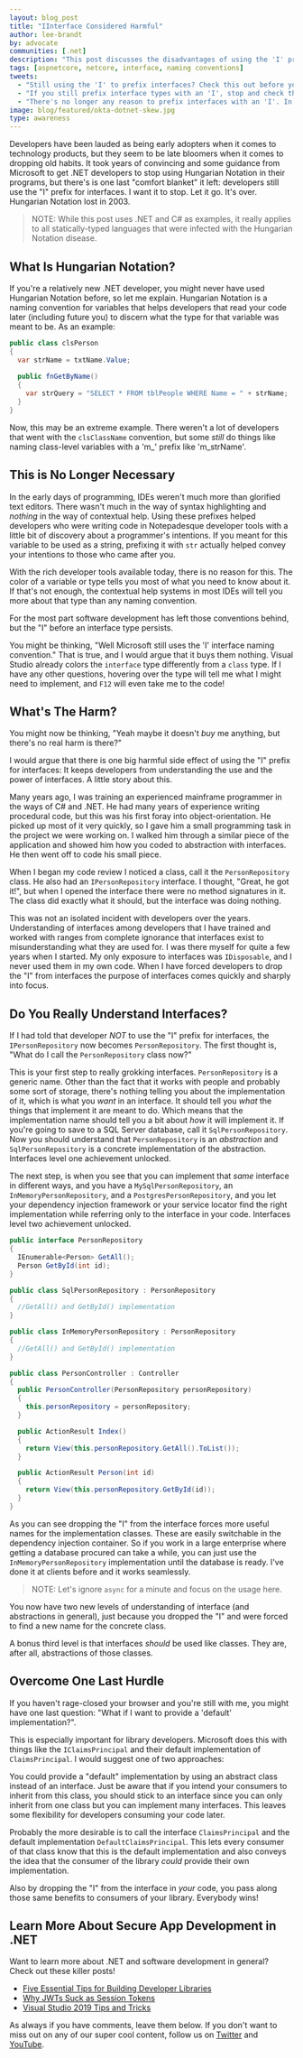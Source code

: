 ```yaml
---
layout: blog_post
title: "IInterface Considered Harmful"
author: lee-brandt
by: advocate
communities: [.net]
description: "This post discusses the disadvantages of using the 'I' prefix for interfaces in static-typed languages."
tags: [aspnetcore, netcore, interface, naming conventions]
tweets:
  - "Still using the 'I' to prefix interfaces? Check this out before you do!"
  - "If you still prefix interface types with an 'I', stop and check this out first!"
  - "There's no longer any reason to prefix interfaces with an 'I'. In fact, there is a good reason not to!!"
image: blog/featured/okta-dotnet-skew.jpg
type: awareness
---
```


Developers have been lauded as being early adopters when it comes to technology products, but they seem to be late bloomers when it comes to dropping old habits. It took years of convincing and some guidance from Microsoft to get .NET developers to stop using Hungarian Notation in their programs, but there's is one last "comfort blanket" it left: developers still use the "I" prefix for interfaces. I want it to stop. Let it go. It's over. Hungarian Notation lost in 2003.

>NOTE: While this post uses .NET and C# as examples, it really applies to all statically-typed languages that were infected with the Hungarian Notation disease.

## What Is Hungarian Notation?

If you're a relatively new .NET developer, you might never have used Hungarian Notation before, so let me explain. Hungarian Notation is a naming convention for variables that helps developers that read your code later (including future you) to discern what the type for that variable was meant to be. As an example:

```cs
public class clsPerson
{
  var strName = txtName.Value;
  
  public fnGetByName()
  {
    var strQuery = "SELECT * FROM tblPeople WHERE Name = " + strName;
  }
}
```

Now, this may be an extreme example. There weren't a lot of developers that went with the `clsClassName` convention, but some _still_ do things like naming class-level variables with a 'm_' prefix like 'm_strName'.

## This is No Longer Necessary

In the early days of programming, IDEs weren't much more than glorified text editors. There wasn't much in the way of syntax highlighting and _nothing_ in the way of contextual help. Using these prefixes helped developers who were writing code in Notepadesque developer tools with a little bit of discovery about a programmer's intentions. If you meant for this variable to be used as a string, prefixing it with `str` actually helped convey your intentions to those who came after you.

With the rich developer tools available today, there is no reason for this. The color of a variable or type tells you most of what you need to know about it. If that's not enough, the contextual help systems in most IDEs will tell you more about that type than any naming convention.

For the most part software development has left those conventions behind, but the "I" before an interface type persists.

You might be thinking, "Well Microsoft still uses the 'I' interface naming convention." That is true, and I would argue that it buys them nothing. Visual Studio already colors the `interface` type differently from a `class` type. If I have any other questions, hovering over the type will tell me what I might need to implement, and `F12` will even take me to the code!

## What's The Harm?

You might now be thinking, "Yeah maybe it doesn't _buy_ me anything, but there's no real harm is there?"

I would argue that there is one big harmful side effect of using the "I" prefix for interfaces: It keeps developers from understanding the use and the power of interfaces. A little story about this.

Many years ago, I was training an experienced mainframe programmer in the ways of C# and .NET. He had many years of experience writing procedural code, but this was his first foray into object-orientation. He picked up most of it very quickly, so I gave him a small programming task in the project we were working on. I walked him through a similar piece of the application and showed him how you coded to abstraction with interfaces. He then went off to code his small piece.

When I began my code review I noticed a class, call it the `PersonRepository` class. He also had an `IPersonRepository` interface. I thought, "Great, he got it!", but when I opened the interface there were no method signatures in it. The class did exactly what it should, but the interface was doing nothing.

This was not an isolated incident with developers over the years. Understanding of interfaces among developers that I have trained and worked with ranges from complete ignorance that interfaces exist to misunderstanding what they are used for. I was there myself for quite a few years when I started. My only exposure to interfaces was `IDisposable`, and I never used them in my own code. When I have forced developers to drop the "I" from interfaces the purpose of interfaces comes quickly and sharply into focus.

## Do You Really Understand Interfaces?

If I had told that developer *NOT* to use the "I" prefix for interfaces, the `IPersonRepository` now becomes `PersonRepository`. The first thought is, "What do I call the `PersonRepository` class now?"

This is your first step to really grokking interfaces. `PersonRepository` is a generic name. Other than the fact that it works with people and probably some sort of storage, there's nothing telling you about the implementation of it, which is what you _want_ in an interface. It should tell you _what_ the things that implement it are meant to do. Which means that the implementation name should tell you a bit about _how_ it will implement it. If you're going to save to a SQL Server database, call it `SqlPersonRepository`. Now you should understand that `PersonRepository` is an _abstraction_ and `SqlPersonRepository` is a concrete implementation of the abstraction. Interfaces level one achievement unlocked.

The next step, is when you see that you can implement that _same_ interface in different ways, and you have a `MySqlPersonRepository`, an `InMemoryPersonRepository`, and a `PostgresPersonRepository`, and you let your dependency injection framework or your service locator find the right implementation while referring only to the interface in your code. Interfaces level two achievement unlocked.

```cs
public interface PersonRepository
{
  IEnumerable<Person> GetAll();
  Person GetById(int id);
}

public class SqlPersonRepository : PersonRepository
{
  //GetAll() and GetById() implementation
}

public class InMemoryPersonRepository : PersonRepository
{
  //GetAll() and GetById() implementation
}

public class PersonController : Controller
{
  public PersonController(PersonRepository personRepository)
  {
    this.personRepository = personRepository;
  }

  public ActionResult Index()
  {
    return View(this.personRepository.GetAll().ToList());
  }

  public ActionResult Person(int id)
  {
    return View(this.personRepository.GetById(id));
  }
}
```

As you can see dropping the "I" from the interface forces more useful names for the implementation classes. These are easily switchable in the dependency injection container. So if you work in a large enterprise where getting a database procured can take a while, you can just use the `InMemoryPersonRepository` implementation until the database is ready. I've done it at clients before and it works seamlessly.

>NOTE: Let's ignore `async` for a minute and focus on the usage here.

You now have two new levels of understanding of interface (and abstractions in general), just because you dropped the "I" and were forced to find a new name for the concrete class.

A bonus third level is that interfaces _should_ be used like classes. They are, after all, abstractions of those classes.

## Overcome One Last Hurdle

If you haven't rage-closed your browser and you're still with me, you might have one last question: "What if I want to provide a 'default' implementation?".

This is especially important for library developers. Microsoft does this with things like the `IClaimsPrincipal` and their default implementation of `ClaimsPrincipal`. I would suggest one of two approaches:

You could provide a "default" implementation by using an abstract class instead of an interface. Just be aware that if you intend your consumers to inherit from this class, you should stick to an interface since you can only inherit from one class but you can implement many interfaces. This leaves some flexibility for developers consuming your code later.

Probably the more desirable is to call the interface `ClaimsPrincipal` and the default implementation `DefaultClaimsPrincipal`. This lets every consumer of that class know that this is the default implementation and also conveys the idea that the consumer of the library _could_ provide their own implementation.

Also by dropping the "I" from the interface in _your_ code, you pass along those same benefits to consumers of your library. Everybody wins!

## Learn More About Secure App Development in .NET

Want to learn more about .NET and software development in general? Check out these killer posts!

* [Five Essential Tips for Building Developer Libraries](https://developer.okta.com/blog/2019/06/10/five-essential-tips-for-building-developer-libraries)
* [Why JWTs Suck as Session Tokens](https://developer.okta.com/blog/2017/08/17/why-jwts-suck-as-session-tokens)
* [Visual Studio 2019 Tips and Tricks](https://developer.okta.com/blog/2019/03/25/visual-studio-2019-tips-and-tricks-aspnet)

As always if you have comments, leave them below. If you don't want to miss out on any of our super cool content, follow us on [Twitter](https://twitter.com/oktadev) and [YouTube](https://www.youtube.com/channel/UC5AMiWqFVFxF1q9Ya1FuZ_Q).

